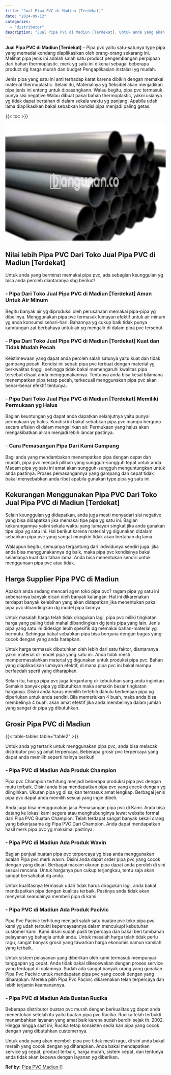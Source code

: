 ```yaml
---
title: "Jual Pipa PVC di Madiun [Terdekat]"
date: "2024-09-12"
categories: 
  - "distributor"
description: "Jual Pipa PVC di Madiun [Terdekat]. Untuk anda yang akan membeli pipa pvc tidak mesti ragu, di sini anda bakal meraih yang cocok dengan yg diharapkan. Anda b..."
---
```


**Jual Pipa PVC di Madiun \[Terdekat\]** – Pipa pvc yaitu satu-satunya type pipa yang memadai kondang diaplikasikan oleh orang-orang sekarang ini. Melihat pipa jenis ini adalah salah satu product pengembangan perpipaan dari bahan thermoplastic. merk yg satu ini dikenal sebagai beberapa product dg harga murah dan budget Pengaplikasian instalasi yg mudah.

Jenis pipa yang satu ini anti terhadap karat karena dibikin dengan memakai material thermoplastic. Selain itu, Materialnya yg fleksibel akan menjadikan pipa jenis ini enteng untuk dipasangkann. Walau begitu, pipa pvc termasuk punya sisi negative Walau dibuat pakai bahan thermoplastic, yakni usianya yg tidak dapat bertahan di dalam sekala waktu yg panjang. Apabila udah lama diaplikasikan bakal sebabkan kondisi pipa menjadi paling getas.

{{< toc >}}

![Jual Pipa PVC di Madiun [Terdekat]](/images/jaul-pipa-pvc-41.png)

## Nilai lebih Pipa PVC Dari Toko Jual Pipa PVC di Madiun \[Terdekat\]

Untuk anda yang berminat memakai pipa pvc, ada sebagian keunggulan yg bisa anda peroleh diantaranya sbg berikut!

### \- Pipa Dari Toko Jual Pipa PVC di Madiun \[Terdekat\] Aman Untuk Air Minum

Begitu banyak air yg diproduksi oleh perusahaan memakai pipa-pipa yg dibelinya. Menggunakan pipa pvc termasuk lumayan efektif untuk air minum yg anda konsumsi sehari-hari. Bahannya yg cukup baik tidak punya kandungan zat berbahaya untuk air yg mengalir di dalam pipa pvc tersebut.

### \- Pipa Dari Toko Jual Pipa PVC di Madiun \[Terdekat\] Kuat dan Tidak Mudah Pecah

Keistimewaan yang dapat anda peroleh salah satunya yaitu kuat dan tidak gampang pecah. Kondisi ini sebab pipa pvc terbuat dengan material yg berkwalitas tinggi, sehingga tidak bakal memengaruhi kwalitas pipa tersebut disaat anda menggunakannya. Tentunya anda bisa kesal bilamana menempatkan pipa tetap pecah, terkecuali menggunakan pipa pvc akan benar-benar efektif tentunya.

### \- Pipa Dari Toko Jual Pipa PVC di Madiun \[Terdekat\] Memiliki Permukaan yg Halus

Bagian keuntungan yg dapat anda dapatkan selanjutnya yaitu punyai permukaan yg halus. Kondisi ini bakal sebabkan pipa pvc mampu berguna secara efisien di dalam mengalirkan air. Permukaan yang halus akan mengakibatkan aliran menjadi lebih lancar pastinya.

### \- Cara Pemasangan Pipa Dari Kami Gampang

Bagi anda yang mendambakan menempatkan pipa dengan cepat dan mudah, pipa pvc menjadi pilihan yang sungguh-sungguh tepat untuk anda. Macam pipa yg satu ini amat akan sungguh-sungguh menguntungkan untuk anda pastinya. Proses pemasangannya yang gampang dan cepat tidak bakal menyebabkan anda ribet apabila gunakan type pipa yg satu ini.

## Kekurangan Menggunakan Pipa PVC Dari Toko Jual Pipa PVC di Madiun \[Terdekat\]

Selain keunggulan yg didapatkan, anda juga mesti menyadari sisi negative yang bisa didapatkan jika memakai tipe pipa yg satu ini. Bagian kekurangannya yakni sekala waktu yang lumayan singkat jika anda gunakan tipe pipa yg satu ini. Hal berikut karena material yg digunakan didalam sebabkan pipa pvc yang sangat mungkin tidak akan bertahan dg lama.

Walaupun begitu, semuanya tergantung dari individunya sendiri juga. jika anda bisa menggunakannya dg baik, maka pipa pvc kondisinya bakal selamanya kuat dan tahan lama. Anda bisa menentukan sendiri untuk menggunaan pipa pvc atau tidak.

## Harga Supplier Pipa PVC di Madiun

Apakah anda sedang mencari agen toko pipa pvc? ragam pipa yg satu ini sebenarnya banyak dicari oleh banyak kalangan. Hal ini dikarenakan terdapat banyak kelebihan yang akan didapatkan jika menentukan pakai pipa pvc dibandingkan dg model pipa lainnya.

Untuk masalah harga telah tidak diragukan lagi, pipa pvc miliki tingkatan harga yang paling tidak mahal dibandingkan dg jenis pipa yang lain. Jenis pipa yang satu ini didesign lebih spesifik dg memakai bahan-material yg bermutu. Sehingga bakal sebabkan pipa bisa berguna dengan bagus yang cocok dengan yang anda harapkan.

Untuk harga termasuk dibutuhkan oleh lebih dari satu faktor, diantaranya yakni material dr model pipa yang satu ini. Anda tidak mesti mempermasalahkan material yg digunakan untuk produksi pipa pvc. Bahan yang diaplikasikan lumayan efektif, di mana pipa pvc ini bakal mampu berfaedah sperti yang diharapkan.

Selain itu, harga pipa pvc juga tergantung dr kebutuhan yang anda inginkan. Semakin banyak pipa yg dibutuhkan maka semakin besar tingkatan harganya. Disini anda harus memilih terlebih dahulu berkenaan pipa yg diperlukan untuk anda sendiri. Bila memerlukan 4 buah, maka anda bisa membelinya 4 buah. akan amat efektif jika anda membelinya dalam jumlah yang sangat dr pipa yg dibutuhkan.

## Grosir Pipa PVC di Madiun

{{< table-tables table="table2" >}}

Untuk anda yg tertarik untuk menggunakan pipa pvc, anda bisa melacak distributor pvc yg amat terpercaya. Beberapa grosir pvc terpercaya yang dapat anda memilih seperti halnya berikut!

### \- Pipa PVC di Madiun Ada Produk Champion

Pipa pvc Champion terhitung menjadi beberapa produksi pipa pvc dengan mutu terbaik. Disini anda bisa mendapatkan pipa pvc yang cocok dengan yg diinginkan. Ukuran pipa yg di sajikan termasuk amat lengkap. Berbagai jenis pipa pvc dapat anda memilih sesuai yang ingin dibeli.

Anda juga bisa menggunakan jasa Pemasangan pipa pvc di Kami. Anda bisa datang ke lokasi kami segera atau menghubunginya lewat website formal dari Pipa PVC Buatan Champion. Telah terdapat sangat banyak sekali orang yang bekerjasama dg Pipa PVC Dari Champion. Anda dapat mendapatkan hasil merk pipa pvc yg maksimal pastinya.

### \- Pipa PVC di Madiun Ada Produk Wavin

Bagian penjual buatan pipa pvc terpercaya yg bisa anda menggunakan adalah Pipa pvc merk wavin. Disini anda dapat order pipa pvc yang cocok dengan yang dicari. Berbagai macam ukuran pipa dapat anda peroleh di sini sesuai rencana. Untuk harganya pun cukup terjangkau, tentu saja akan sangat bersahabat dg anda.

Untuk kualitasnya termasuk udah tidak harus diragukan lagi, anda bakal mendapatkan pipa dengan kualitas terbaik. Pastinya anda tidak akan menyesal seandainya membeli pipa di kami.

### \- Pipa PVC di Madiun Ada Produk Pacivic

Pipa Pvc Pacivic terhitung menjadi salah satu buatan pvc toko pipa pvc kami yg udah terbukti kepercayaannya dalam mencukupi kebutuhan customer kami. Kami disini sudah pasti terpercaya dan bakal beri tambahan pelayanan yg bahagia untuk anda. Untuk masalah harga telah tidak perlu ragu, sangat banyak grosir yang tawarkan harga ekonomis namun kamilah yang terbaik.

Untuk sistem pelayanan yang diberikan oleh kami termasuk mempunyai tanggapan yg cepat. Anda tidak bakal dikecewakan dengan proses service yang terdapat di dalamnya. Sudah ada sangat banyak orang yang gunakan Pipa Pvc Pacivic untuk mendapatan pipa pvc yang cocok dengan yang diharapkan. Mereka pilih Pipa Pvc Pacivic dikarenakan telah terpercaya dan lebih terjamin keamanannya.

### \- Pipa PVC di Madiun Ada Buatan Rucika

Beberapa distributor buatan pvc murah dengan berkualitas yg dapat anda menentukan setelah itu yaitu buatan pipa pvc Rucika. Rucika telah terbukti menambahkan layanan yang amat baik karena sudah berdiri sejak th. 2002. Hingga hingga saat ini, Rucika tetap konsisten sedia kan pipa yang cocok dengan yang dibutuhkan customernya.

Untuk anda yang akan membeli pipa pvc tidak mesti ragu, di sini anda bakal meraih yang cocok dengan yg diharapkan. Anda bakal mendapatkan service yg cepat, product terbaik, harga murah, sistem cepat, dan tentunya anda tidak akan kecewa dengan layanan yg diberikan.

**Ref by:** [Pipa PVC Madiun []](https://id.wikipedia.org/wiki/Pipa)
